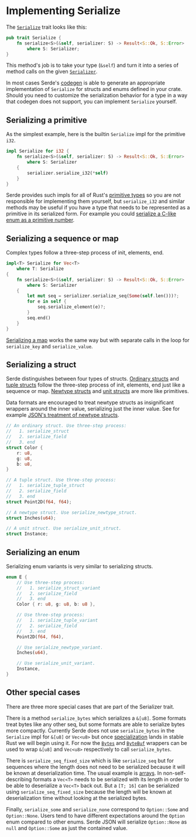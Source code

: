 # Implementing Serialize

The [`Serialize`](https://docs.serde.rs/serde/ser/trait.Serialize.html) trait
looks like this:

```rust
pub trait Serialize {
    fn serialize<S>(&self, serializer: S) -> Result<S::Ok, S::Error>
        where S: Serializer;
}
```

This method's job is to take your type (`&self`) and turn it into a series of
method calls on the given
[`Serializer`](https://docs.serde.rs/serde/ser/trait.Serializer.html).

In most cases Serde's [codegen](codegen.md) is able to generate an appropriate
implementation of `Serialize` for structs and enums defined in your crate.
Should you need to customize the serialization behavior for a type in a way that
codegen does not support, you can implement `Serialize` yourself.

## Serializing a primitive

As the simplest example, here is the builtin `Serialize` impl for the primitive
`i32`.

```rust
impl Serialize for i32 {
    fn serialize<S>(&self, serializer: S) -> Result<S::Ok, S::Error>
        where S: Serializer
    {
        serializer.serialize_i32(*self)
    }
}
```

Serde provides such impls for all of Rust's [primitive
types](https://doc.rust-lang.org/book/primitive-types.html) so you are not
responsible for implementing them yourself, but `serialize_i32` and similar
methods may be useful if you have a type that needs to be represented as a
primitive in its serialized form. For example you could [serialize a C-like enum
as a primitive number](https://serde.rs/enum-number.html).

## Serializing a sequence or map

Complex types follow a three-step process of init, elements, end.

```rust
impl<T> Serialize for Vec<T>
    where T: Serialize
{
    fn serialize<S>(&self, serializer: S) -> Result<S::Ok, S::Error>
        where S: Serializer
    {
        let mut seq = serializer.serialize_seq(Some(self.len()))?;
        for e in self {
            seq.serialize_element(e)?;
        }
        seq.end()
    }
}
```

[Serializing a map](serialize-map.md) works the same way but with separate calls
in the loop for `serialize_key` and `serialize_value`.

## Serializing a struct

Serde distinguishes between four types of structs. [Ordinary
structs](https://doc.rust-lang.org/book/structs.html) and [tuple
structs](https://doc.rust-lang.org/book/structs.html#tuple-structs) follow the
three-step process of init, elements, end just like a sequence or map. [Newtype
structs](https://doc.rust-lang.org/book/structs.html#tuple-structs) and [unit
structs](https://doc.rust-lang.org/book/structs.html#unit-like-structs) are more
like primitives.

Data formats are encouraged to treat newtype structs as insignificant wrappers
around the inner value, serializing just the inner value. See for example
[JSON's treatment of newtype structs](json.md).

```rust
// An ordinary struct. Use three-step process:
//   1. serialize_struct
//   2. serialize_field
//   3. end
struct Color {
    r: u8,
    g: u8,
    b: u8,
}

// A tuple struct. Use three-step process:
//   1. serialize_tuple_struct
//   2. serialize_field
//   3. end
struct Point2D(f64, f64);

// A newtype struct. Use serialize_newtype_struct.
struct Inches(u64);

// A unit struct. Use serialize_unit_struct.
struct Instance;
```



## Serializing an enum

Serializing enum variants is very similar to serializing structs.

```rust
enum E {
    // Use three-step process:
    //   1. serialize_struct_variant
    //   2. serialize_field
    //   3. end
    Color { r: u8, g: u8, b: u8 },

    // Use three-step process:
    //   1. serialize_tuple_variant
    //   2. serialize_field
    //   3. end
    Point2D(f64, f64),

    // Use serialize_newtype_variant.
    Inches(u64),

    // Use serialize_unit_variant.
    Instance,
}
```

## Other special cases

There are three more special cases that are part of the Serializer trait.

There is a method `serialize_bytes` which serializes a `&[u8]`. Some formats
treat bytes like any other seq, but some formats are able to serialize bytes
more compactly. Currently Serde does not use `serialize_bytes` in the
`Serialize` impl for `&[u8]` or `Vec<u8>` but once
[specialization](https://github.com/rust-lang/rust/issues/31844) lands in stable
Rust we will begin using it. For now the
[`Bytes`](https://docs.serde.rs/serde/bytes/struct.Bytes.html) and
[`ByteBuf`](https://docs.serde.rs/serde/bytes/struct.ByteBuf.html) wrappers can
be used to wrap `&[u8]` and `Vec<u8>` respectively to call `serialize_bytes`.

There is `serialize_seq_fixed_size` which is like `serialize_seq` but for
sequences where the length does not need to be serialized because it will be
known at deserialization time. The usual example is
[arrays](https://doc.rust-lang.org/book/primitive-types.html#arrays). In
non-self-describing formats a `Vec<T>` needs to be serialized with its length in
order to be able to deserialize a `Vec<T>` back out. But a `[T; 16]` can be
serialized using `serialize_seq_fixed_size` because the length will be known at
deserialization time without looking at the serialized bytes.

Finally, `serialize_some` and `serialize_none` correspond to `Option::Some` and
`Option::None`. Users tend to have different expectations around the `Option`
enum compared to other enums. Serde JSON will serialize `Option::None` as `null`
and `Option::Some` as just the contained value.
